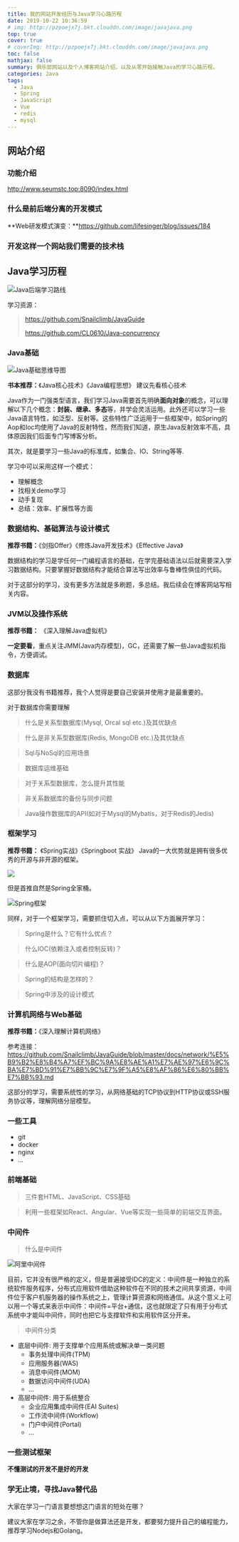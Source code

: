 ```yaml
---
title: 我的网站开发经历与Java学习心路历程
date: 2019-10-22 10:36:59
# img: http://pzpoejx7j.bkt.clouddn.com/image/javajava.png
top: true
cover: true
# coverImg: http://pzpoejx7j.bkt.clouddn.com/image/javajava.png
toc: false
mathjax: false
summary: 俱乐部网站以及个人博客网站介绍，以及从零开始接触Java的学习心路历程。
categories: Java
tags:
  - Java
  - Spring
  - JavaScript
  - Vue
  - redis
  - mysql
---
```


## 网站介绍

### 功能介绍

http://www.seumstc.top:8090/index.html

### 什么是前后端分离的开发模式

**Web研发模式演变：**https://github.com/lifesinger/blog/issues/184


### 开发这样一个网站我们需要的技术栈


## Java学习历程
![Java后端学习路线](我的网站开发经历与Java学习心路历程/javaweblearningroute.png)

学习资源：
> https://github.com/Snailclimb/JavaGuide
>
> https://github.com/CL0610/Java-concurrency

### Java基础
![Java基础思维导图](我的网站开发经历与Java学习心路历程/JavaBase.jpg)

**书本推荐：**《Java核心技术》《Java编程思想》 建议先看核心技术

Java作为一门强类型语言，我们学习Java需要首先明确**面向对象**的概念，可以理解以下几个概念：**封装、继承、多态**等，并学会灵活运用。此外还可以学习一些Java语言特性，如泛型、反射等。这些特性广泛运用于一些框架中，如Spring的Aop和Ioc均使用了Java的反射特性，然而我们知道，原生Java反射效率不高，具体原因我们后面专门写博客分析。

其次，就是要学习一些Java的标准库，如集合、IO、String等等.

学习中可以采用这样一个模式：
+ 理解概念
+ 找相关demo学习
+ 动手复现
+ 总结：效率、扩展性等方面

### 数据结构、基础算法与设计模式

**推荐书籍：**《剑指Offer》《修炼Java开发技术》《Effective Java》

数据结构的学习是学任何一门编程语言的基础，在学完基础语法以后就需要深入学习数据结构。只要掌握好数据结构才能结合算法写出效率与鲁棒性俱佳的代码。

对于这部分的学习，没有更多方法就是多刷题，多总结。我后续会在博客网站写相关内容。

### JVM以及操作系统
**推荐书籍：** 《深入理解Java虚拟机》

**一定要看**，重点关注JMM(Java内存模型)，GC，还需要了解一些Java虚拟机指令，方便调试。

### 数据库
这部分我没有书籍推荐，我个人觉得是要自己安装并使用才是最重要的。

对于数据库你需要理解
> 什么是关系型数据库(Mysql, Orcal sql etc.)及其优缺点

> 什么是非关系型数据库(Redis, MongoDB etc.)及其优缺点

> Sql与NoSql的应用场景

> 数据库运维基础

> 对于关系型数据库，怎么提升其性能

> 非关系数据库的备份与同步问题

> Java操作数据库的API(如对于Mysql的Mybatis，对于Redis的Jedis)
### 框架学习

**推荐书籍：** 《Spring实战》《Springboot 实战》
Java的一大优势就是拥有很多优秀的开源与非开源的框架。

![](http://pzpoejx7j.bkt.clouddn.com/JustCopyIt.jpg)

但是首推自然是Spring全家桶。

![Spring框架](http://pzpoejx7j.bkt.clouddn.com/springframe.png)

同样，对于一个框架学习，需要抓住切入点，可以从以下方面展开学习：

> Spring是什么？它有什么优点？


> 什么IOC(依赖注入或者控制反转)？



> 什么是AOP(面向切片编程)？


> Spring的结构是怎样的？


> Spring中涉及的设计模式



### 计算机网络与Web基础

**推荐书籍：**《深入理解计算机网络》

参考连接：https://github.com/Snailclimb/JavaGuide/blob/master/docs/network/%E5%B9%B2%E8%B4%A7%EF%BC%9A%E8%AE%A1%E7%AE%97%E6%9C%BA%E7%BD%91%E7%BB%9C%E7%9F%A5%E8%AF%86%E6%80%BB%E7%BB%93.md

这部分的学习，需要系统性的学习，从网络基础的TCP协议到HTTP协议或SSH服务协议等，理解网络分层模型。

### 一些工具
 + git
 + docker
 + nginx
 + ...
  
### 前端基础

> 三件套HTML、JavaScript、CSS基础

> 利用一些框架如React、Angular、Vue等实现一些简单的前端交互界面。


### 中间件

> 什么是中间件

![阿里中间件](http://pzpoejx7j.bkt.clouddn.com/alimiddleware.png)

目前，它并没有很严格的定义，但是普遍接受IDC的定义：中间件是一种独立的系统软件服务程序，分布式应用软件借助这种软件在不同的技术之间共享资源，中间件位于客户机服务器的操作系统之上，管理计算资源和网络通信。从这个意义上可以用一个等式来表示中间件：中间件=平台+通信，这也就限定了只有用于分布式系统中才能叫中间件，同时也把它与支撑软件和实用软件区分开来。

> 中间件分类

+ 底层中间件: 用于支撑单个应用系统或解决单一类问题
  - 事务处理中间件(TPM)
  - 应用服务器(WAS)
  - 消息中间件(MOM)
  - 数据访问中间件(UDA)
  - ...
+ 高层中间件: 用于系统整合
  - 企业应用集成中间件(EAI Suites)
  - 工作流中间件(Workflow)
  - 门户中间件(Portal)
  - ...

### 一些测试框架

**不懂测试的开发不是好的开发**

### 学无止境，寻找Java替代品

大家在学习一门语言要想想这门语言的短处在哪？

建议大家在学习之余，不管你是做算法还是开发，都要努力提升自己的编程能力，推荐学习Nodejs和Golang。
